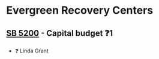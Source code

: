 # Evergreen Recovery Centers

## [SB 5200](/bill/2023-24/sb/5200/) - Capital budget   ❓1
* ❓ Linda Grant